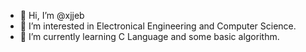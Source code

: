 - 👋 Hi, I’m @xjjeb
- 👀 I’m interested in Electronical Engineering and Computer Science.
- 🌱 I’m currently learning C Language and some basic algorithm.


<!---
xjjeb/xjjeb is a ✨ special ✨ repository because its `README.md` (this file) appears on your GitHub profile.
You can click the Preview link to take a look at your changes.
--->
